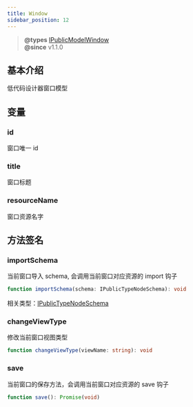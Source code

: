 ```yaml
---
title: Window
sidebar_position: 12
---
```


> **@types** [IPublicModelWindow](https://github.com/alibaba/lowcode-engine/blob/main/packages/types/src/shell/model/window.ts)<br/>
> **@since** v1.1.0


## 基本介绍

低代码设计器窗口模型

## 变量

### id

窗口唯一 id

### title

窗口标题

### resourceName

窗口资源名字

## 方法签名

### importSchema
当前窗口导入 schema, 会调用当前窗口对应资源的 import 钩子

```typescript
function importSchema(schema: IPublicTypeNodeSchema): void
```

相关类型：[IPublicTypeNodeSchema](https://github.com/alibaba/lowcode-engine/blob/main/packages/types/src/shell/type/node-schema.ts)

### changeViewType
修改当前窗口视图类型

```typescript
function changeViewType(viewName: string): void
```

### save
当前窗口的保存方法，会调用当前窗口对应资源的 save 钩子

```typescript
function save(): Promise(void)
```
